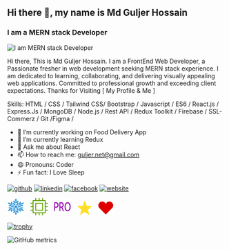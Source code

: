 ## Hi there 👋, my name is Md Guljer Hossain
### I am a MERN stack Developer
![I am MERN stack Developer](https://i.ibb.co/4JcWGmc/Black-and-White-Gradient-Personal-Linked-In-Banner.png)

Hi there, This is Md Guljer Hossain. I am a FrontEnd Web Developer, a Passionate fresher in web development seeking MERN stack experience. I am dedicated to learning, collaborating, and delivering visually appealing web applications. Committed to professional growth and exceeding client expectations. Thanks for Visiting [ My Profile & Me ]

Skills:  HTML / CSS / Tailwind CSS/ Bootstrap / Javascript / ES6 / React.js / Express.Js / MongoDB / Node.js / Rest API / Redux Toolkit / Firebase / SSL-Commerz / Git /Figma /

- 🔭 I’m currently working on Food Delivery App  
- 🌱 I’m currently learning Redux 
- 💬 Ask me about React 
- 📫 How to reach me: guljer.net@gmail.com 
- 😄 Pronouns: Coder 
- ⚡ Fun fact: I Love Sleep 


[<img src='https://cdn.jsdelivr.net/npm/simple-icons@3.0.1/icons/github.svg' alt='github' height='40'>](https://github.com/https://github.com/guljer77)  [<img src='https://cdn.jsdelivr.net/npm/simple-icons@3.0.1/icons/linkedin.svg' alt='linkedin' height='40'>](https://www.linkedin.com/in/https://www.linkedin.com/in/guljer-hossain77ab//)  [<img src='https://cdn.jsdelivr.net/npm/simple-icons@3.0.1/icons/facebook.svg' alt='facebook' height='40'>](https://www.facebook.com/https://www.facebook.com/guljer.hossain.311)  [<img src='https://cdn.jsdelivr.net/npm/simple-icons@3.0.1/icons/icloud.svg' alt='website' height='40'>](https://portfolio-kappa-five-84.vercel.app/)  

<a href='https://archiveprogram.github.com/'><img src='https://raw.githubusercontent.com/acervenky/animated-github-badges/master/assets/acbadge.gif' width='40' height='40'></a> <a href='https://docs.github.com/en/developers'><img src='https://raw.githubusercontent.com/acervenky/animated-github-badges/master/assets/devbadge.gif' width='40' height='40'></a> <a href='https://github.com/pricing'><img src='https://raw.githubusercontent.com/acervenky/animated-github-badges/master/assets/pro.gif' width='40' height='40'></a> <a href='https://stars.github.com/'><img src='https://raw.githubusercontent.com/acervenky/animated-github-badges/master/assets/starbadge.gif' width='35' height='35'></a> <a href='https://docs.github.com/en/github/supporting-the-open-source-community-with-github-sponsors'><img src='https://raw.githubusercontent.com/acervenky/animated-github-badges/master/assets/sponsorbadge.gif' width='35' height='35'></a> 

[![trophy](https://github-profile-trophy.vercel.app/?username=https://github.com/guljer77)](https://github.com/ryo-ma/github-profile-trophy)

![GitHub metrics](https://metrics.lecoq.io/https://github.com/guljer77)  

